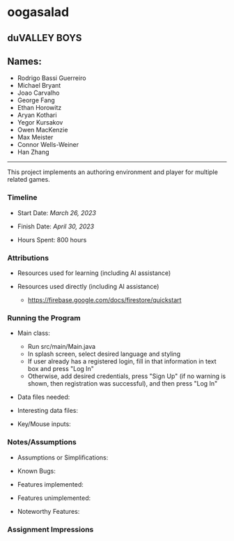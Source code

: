 # oogasalad

## duVALLEY BOYS

## Names:

- Rodrigo Bassi Guerreiro
- Michael Bryant
- Joao Carvalho
- George Fang
- Ethan Horowitz
- Aryan Kothari
- Yegor Kursakov
- Owen MacKenzie
- Max Meister
- Connor Wells-Weiner
- Han Zhang

---

This project implements an authoring environment and player for multiple related games.

### Timeline

* Start Date: _March 26, 2023_

* Finish Date: _April 30, 2023_

* Hours Spent: 800 hours

### Attributions

* Resources used for learning (including AI assistance)

* Resources used directly (including AI assistance)
    * https://firebase.google.com/docs/firestore/quickstart

### Running the Program

* Main class:
    * Run src/main/Main.java
    * In splash screen, select desired language and styling
    * If user already has a registered login, fill in that information in text box and press "Log In"
    * Otherwise, add desired credentials, press "Sign Up" (if no warning is shown, then registration was successful), and then press "Log In"

* Data files needed:

* Interesting data files:

* Key/Mouse inputs:

### Notes/Assumptions

* Assumptions or Simplifications:

* Known Bugs:

* Features implemented:

* Features unimplemented:

* Noteworthy Features:

### Assignment Impressions


